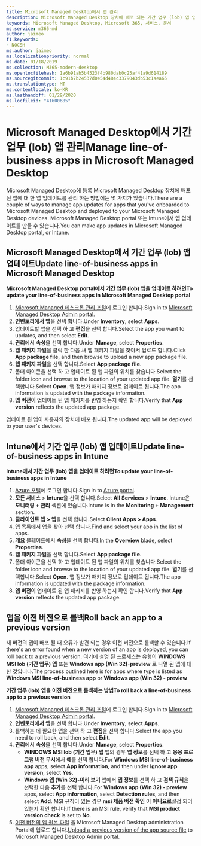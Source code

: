 ```yaml
---
title: Microsoft Managed Desktop에서 앱 관리
description: Microsoft Managed Desktop 장치에 배포 되는 기간 업무 (lob) 앱 업데이트 방법에 대 한 정보
keywords: Microsoft Managed Desktop, Microsoft 365, 서비스, 문서
ms.service: m365-md
author: jaimeo
f1.keywords:
- NOCSH
ms.author: jaimeo
ms.localizationpriority: normal
ms.date: 01/18/2019
ms.collection: M365-modern-desktop
ms.openlocfilehash: 1a6b91ab5b4523f4b980dab0c25af41a9d614189
ms.sourcegitcommit: 1c91b7b24537d0e54d484c3379043db53c1aea65
ms.translationtype: MT
ms.contentlocale: ko-KR
ms.lasthandoff: 01/29/2020
ms.locfileid: "41600685"
---
```

# <a name="manage-line-of-business-apps-in-microsoft-managed-desktop"></a><span data-ttu-id="0e28d-104">Microsoft Managed Desktop에서 기간 업무 (lob) 앱 관리</span><span class="sxs-lookup"><span data-stu-id="0e28d-104">Manage line-of-business apps in Microsoft Managed Desktop</span></span>

<!--Application management -->

<span data-ttu-id="0e28d-105">Microsoft Managed Desktop에 등록 Microsoft Managed Desktop 장치에 배포 된 앱에 대 한 앱 업데이트를 관리 하는 방법에는 몇 가지가 있습니다.</span><span class="sxs-lookup"><span data-stu-id="0e28d-105">There are a couple of ways to manage app updates for apps that you've onboarded to Microsoft Managed Desktop and deployed to your Microsoft Managed Desktop devices.</span></span> <span data-ttu-id="0e28d-106">Microsoft Managed Desktop portal 또는 Intune에서 앱 업데이트를 만들 수 있습니다.</span><span class="sxs-lookup"><span data-stu-id="0e28d-106">You can make app updates in Microsoft Managed Desktop portal, or Intune.</span></span> 

<span id="update-app-mmd" />

## <a name="update-line-of-business-apps-in-microsoft-managed-desktop"></a><span data-ttu-id="0e28d-107">Microsoft Managed Desktop에서 기간 업무 (lob) 앱 업데이트</span><span class="sxs-lookup"><span data-stu-id="0e28d-107">Update line-of-business apps in Microsoft Managed Desktop</span></span>

<span data-ttu-id="0e28d-108">**Microsoft Managed Desktop portal에서 기간 업무 (lob) 앱을 업데이트 하려면**</span><span class="sxs-lookup"><span data-stu-id="0e28d-108">**To update your line-of-business apps in Microsoft Managed Desktop portal**</span></span>
1. <span data-ttu-id="0e28d-109">[Microsoft Managed 데스크톱 관리 포털](https://aka.ms/mmdportal)에 로그인 합니다.</span><span class="sxs-lookup"><span data-stu-id="0e28d-109">Sign in to [Microsoft Managed Desktop Admin portal](https://aka.ms/mmdportal).</span></span>
2. <span data-ttu-id="0e28d-110">**인벤토리에서** **앱**을 선택 합니다.</span><span class="sxs-lookup"><span data-stu-id="0e28d-110">Under **Inventory**, select **Apps**.</span></span>  
3. <span data-ttu-id="0e28d-111">업데이트할 앱을 선택 하 고 **편집**을 선택 합니다.</span><span class="sxs-lookup"><span data-stu-id="0e28d-111">Select the app you want to updates, and then select **Edit**.</span></span>
4. <span data-ttu-id="0e28d-112">**관리**에서 **속성**을 선택 합니다.</span><span class="sxs-lookup"><span data-stu-id="0e28d-112">Under **Manage**, select **Properties**.</span></span> 
5. <span data-ttu-id="0e28d-113">**앱 패키지 파일**을 클릭 한 다음 새 앱 패키지 파일을 찾아서 업로드 합니다.</span><span class="sxs-lookup"><span data-stu-id="0e28d-113">Click **App package file**, and then browse to upload a new app package file.</span></span>
6. <span data-ttu-id="0e28d-114">**앱 패키지 파일**을 선택 합니다.</span><span class="sxs-lookup"><span data-stu-id="0e28d-114">Select **App package file**.</span></span>
7. <span data-ttu-id="0e28d-115">폴더 아이콘을 선택 하 고 업데이트 된 앱 파일의 위치를 찾습니다.</span><span class="sxs-lookup"><span data-stu-id="0e28d-115">Select the folder icon and browse to the location of your updated app file.</span></span> <span data-ttu-id="0e28d-116">**열기**를 선택합니다.</span><span class="sxs-lookup"><span data-stu-id="0e28d-116">Select **Open**.</span></span> <span data-ttu-id="0e28d-117">앱 정보가 패키지 정보로 업데이트 됩니다.</span><span class="sxs-lookup"><span data-stu-id="0e28d-117">The app information is updated with the package information.</span></span>
8. <span data-ttu-id="0e28d-118">**앱 버전이** 업데이트 된 앱 패키지를 반영 하는지 확인 합니다.</span><span class="sxs-lookup"><span data-stu-id="0e28d-118">Verify that **App version** reflects the updated app package.</span></span> 

<span data-ttu-id="0e28d-119">업데이트 된 앱이 사용자의 장치에 배포 됩니다.</span><span class="sxs-lookup"><span data-stu-id="0e28d-119">The updated app will be deployed to your user's devices.</span></span>

<span id="update-app-intune" />

## <a name="update-line-of-business-apps-in-intune"></a><span data-ttu-id="0e28d-120">Intune에서 기간 업무 (lob) 앱 업데이트</span><span class="sxs-lookup"><span data-stu-id="0e28d-120">Update line-of-business apps in Intune</span></span>

<span data-ttu-id="0e28d-121">**Intune에서 기간 업무 (lob) 앱을 업데이트 하려면**</span><span class="sxs-lookup"><span data-stu-id="0e28d-121">**To update your line-of-business apps in Intune**</span></span>
1. <span data-ttu-id="0e28d-122">[Azure 포털](https://portal.azure.com)에 로그인 합니다.</span><span class="sxs-lookup"><span data-stu-id="0e28d-122">Sign in to [Azure portal](https://portal.azure.com).</span></span>
2. <span data-ttu-id="0e28d-123">**모든 서비스** > **Intune**을 선택 합니다.</span><span class="sxs-lookup"><span data-stu-id="0e28d-123">Select **All Services** > **Intune**.</span></span> <span data-ttu-id="0e28d-124">Intune은 **모니터링 + 관리** 섹션에 있습니다.</span><span class="sxs-lookup"><span data-stu-id="0e28d-124">Intune is in the **Monitoring + Management** section.</span></span>
3. <span data-ttu-id="0e28d-125">**클라이언트 앱 > 앱**을 선택 합니다.</span><span class="sxs-lookup"><span data-stu-id="0e28d-125">Select **Client Apps > Apps**.</span></span>
4. <span data-ttu-id="0e28d-126">앱 목록에서 앱을 찾아 선택 합니다.</span><span class="sxs-lookup"><span data-stu-id="0e28d-126">Find and select your app in the list of apps.</span></span>
5. <span data-ttu-id="0e28d-127">**개요** 블레이드에서 **속성**을 선택 합니다.</span><span class="sxs-lookup"><span data-stu-id="0e28d-127">In the **Overview** blade, select **Properties**.</span></span>
6. <span data-ttu-id="0e28d-128">**앱 패키지 파일**을 선택 합니다.</span><span class="sxs-lookup"><span data-stu-id="0e28d-128">Select **App package file**.</span></span>
7. <span data-ttu-id="0e28d-129">폴더 아이콘을 선택 하 고 업데이트 된 앱 파일의 위치를 찾습니다.</span><span class="sxs-lookup"><span data-stu-id="0e28d-129">Select the folder icon and browse to the location of your updated app file.</span></span> <span data-ttu-id="0e28d-130">**열기**를 선택합니다.</span><span class="sxs-lookup"><span data-stu-id="0e28d-130">Select **Open**.</span></span> <span data-ttu-id="0e28d-131">앱 정보가 패키지 정보로 업데이트 됩니다.</span><span class="sxs-lookup"><span data-stu-id="0e28d-131">The app information is updated with the package information.</span></span>
8. <span data-ttu-id="0e28d-132">**앱 버전이** 업데이트 된 앱 패키지를 반영 하는지 확인 합니다.</span><span class="sxs-lookup"><span data-stu-id="0e28d-132">Verify that **App version** reflects the updated app package.</span></span>

<span id="roll-back-app-mmd" />

## <a name="roll-back-an-app-to-a-previous-version"></a><span data-ttu-id="0e28d-133">앱을 이전 버전으로 롤백</span><span class="sxs-lookup"><span data-stu-id="0e28d-133">Roll back an app to a previous version</span></span>

<span data-ttu-id="0e28d-134">새 버전의 앱이 배포 될 때 오류가 발견 되는 경우 이전 버전으로 롤백할 수 있습니다.</span><span class="sxs-lookup"><span data-stu-id="0e28d-134">If there's an error found when a new version of an app is deployed, you can roll back to a previous version.</span></span> <span data-ttu-id="0e28d-135">여기에 설명 된 프로세스는 유형이 **WINDOWS MSI lob (기간 업무) 앱** 또는 **Windows app (Win 32)-preview** 로 나열 된 앱에 대 한 것입니다.</span><span class="sxs-lookup"><span data-stu-id="0e28d-135">The process outlined here is for apps where type is listed as **Windows MSI line-of-business app** or **Windows app (Win 32) - preview**</span></span>

<span data-ttu-id="0e28d-136">**기간 업무 (lob) 앱을 이전 버전으로 롤백하는 방법**</span><span class="sxs-lookup"><span data-stu-id="0e28d-136">**To roll back a line-of-business app to a previous version**</span></span>

1. <span data-ttu-id="0e28d-137">[Microsoft Managed 데스크톱 관리 포털](https://aka.ms/mmdportal)에 로그인 합니다.</span><span class="sxs-lookup"><span data-stu-id="0e28d-137">Sign in to [Microsoft Managed Desktop Admin portal](https://aka.ms/mmdportal).</span></span>
2. <span data-ttu-id="0e28d-138">**인벤토리에서** **앱**을 선택 합니다.</span><span class="sxs-lookup"><span data-stu-id="0e28d-138">Under **Inventory**, select **Apps**.</span></span>  
3. <span data-ttu-id="0e28d-139">롤백하는 데 필요한 앱을 선택 하 고 **편집**을 선택 합니다.</span><span class="sxs-lookup"><span data-stu-id="0e28d-139">Select the app you need to roll back, and then select **Edit**.</span></span>
4. <span data-ttu-id="0e28d-140">**관리**에서 **속성**을 선택 합니다.</span><span class="sxs-lookup"><span data-stu-id="0e28d-140">Under **Manage**, select **Properties**.</span></span> 
    - <span data-ttu-id="0e28d-141">**WINDOWS MSI lob (기간 업무) 앱** 앱의 경우 **앱 정보**를 선택 하 고 **응용 프로그램 버전 무시**에서 **예**를 선택 합니다.</span><span class="sxs-lookup"><span data-stu-id="0e28d-141">For **Windows MSI line-of-business app** apps, select **App information**, and then under **Ignore app version**, select **Yes**.</span></span>
    - <span data-ttu-id="0e28d-142">**Windows 앱 (Win 32)-미리 보기** 앱에서 **앱 정보**를 선택 하 고 **검색 규칙**을 선택한 다음 **추가**를 선택 합니다.</span><span class="sxs-lookup"><span data-stu-id="0e28d-142">For **Windows app (Win 32) - preview** apps, select **App information**, select **Detection rules**, and then select **Add**.</span></span> 
    <span data-ttu-id="0e28d-143">MSI 규칙이 있는 경우 **msi 제품 버전 확인** 이 **아니요로**설정 되어 있는지 확인 합니다.</span><span class="sxs-lookup"><span data-stu-id="0e28d-143">If there is an MSI rule, verify that **MSI product version check** is set to **No**.</span></span>
5. <span data-ttu-id="0e28d-144">[이전 버전의 앱 원본 파일](../get-started/deploy-apps.md) 을 Microsoft Managed Desktop administration Portal에 업로드 합니다.</span><span class="sxs-lookup"><span data-stu-id="0e28d-144">[Upload a previous version of the app source file](../get-started/deploy-apps.md) to Microsoft Managed Desktop Admin portal.</span></span>  

